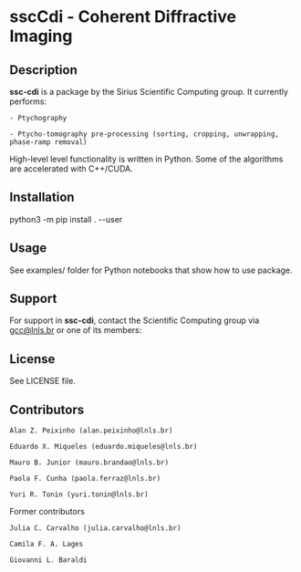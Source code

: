 
# sscCdi - Coherent Diffractive Imaging

## Description

**ssc-cdi** is a package by the Sirius Scientific Computing group. It currently performs:

	- Ptychography

	- Ptycho-tomography pre-processing (sorting, cropping, unwrapping, phase-ramp removal)

High-level level functionality is written in Python. Some of the algorithms are accelerated with C++/CUDA.

## Installation

python3 -m pip install . --user

## Usage

See examples/ folder for Python notebooks that show how to use package. 

## Support

For support in **ssc-cdi**, contact the Scientific Computing group via [gcc@lnls.br](mailto:gcc@lnls.br) or one of its members:

## License

See LICENSE file.

## Contributors

	Alan Z. Peixinho (alan.peixinho@lnls.br)

	Eduardo X. Miqueles	(eduardo.miqueles@lnls.br)

	Mauro B. Junior (mauro.brandao@lnls.br)

	Paola F. Cunha (paola.ferraz@lnls.br)

	Yuri R. Tonin (yuri.tonin@lnls.br)

Former contributors

	Julia C. Carvalho (julia.carvalho@lnls.br)

	Camila F. A. Lages 

	Giovanni L. Baraldi


